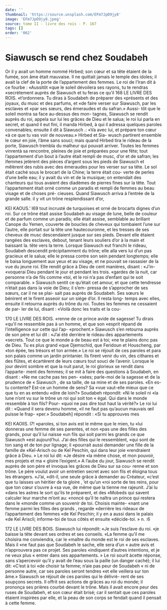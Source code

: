 ```yaml
---
date: ''
thumbnail: 'https://source.unsplash.com/EFm7JpD9jy8'
image: 'EFm7JpD9jy8.jpeg'
source: tome II - livre des rois - P. 167
tags: []
order: '062'
---
```


# Siawusch se rend chez Soudabeh

Or il y avait un homme nommé Hirbed; son cœur et sa tête étaient de la fumée, son âme était
mauvaise. Il ne quittait jamais le temple des idoles; il avait la clef de la porte de l’appartement des femmes. Le roi de l’Iran dit à ce fourbe : «Aussitôt
«que le soleil dévoilera ses rayons, tu te rendras «secrètement auprès de Siawusch et tu feras ce qu’il
168 LE LIVRE DES ROIS. «t’ordonnera. Tu diras à Soudabeh de préparer des
«présents et des joyaux, du musc et des parfums, et
«de faire verser sur Siawusch, par les esclaves et «par ses sœurs, des émeraudes et du safran.» Aussi-
tôt que le soleil montra sa face au-dessus des mon- tagnes, Siawusch se rendit auprès du roi, appela sur lui les grâces de Dieu et le salua; le roi lui parla en secret, et quand il eut fini, il manda Hirbed, à qui il adressa quelques paroles convenables; ensuite il dit à Siawusch .: «Va avec lui, et prépare ton cœur
«à ce que tu vas voir de nouveau.» Hirbed et Sia- wusch partirent ensemble le cœur en joie, l’âme sans
souci; mais quand Hirbed tira le rideau de la porte, Siawusch trembla du malheur qui pouvait arriver. Toutes les femmes vinrentà sa rencontre, pleines de joie et préparées pour une fête; tout l’appartement
d’un bout à l’autre était rempli de musc, d’or et de
safran; les ifemmes jetèrent des pièces d’argent sous
les pieds de Siawusch et mêlèrent des rubis avec des émeraudes pour les verser sur sa tête. Le sol était
caché sous le brocart de la Chine; la terre était cou- verte de perles d’une belle eau; il y avait du vin et
de la musique; on entendait des chanteurs qui tous avaient des diadèmes de pierres fines sur la tête.
Tout l’appartement était orné comme un paradis et rempli de femmes au beau visage et de choses pré- cieuses. Quand Siawusch arriva à l’entrée de la grande salle. il y vit un trône resplendissant d’or,

KEI KAOUS.’ I69 tout incrusté de turquoises et orné de brocarts
dignes d’un roi. Sur ce trône était assise Soudabeh
au visage de lune, belle de couleur et de parfum comme un paradis; elle était assise, semblable au brillant Canope du Yemen, couverte de boucles de cheveux qui tombaient l’une sur l’autre, elle portait
sur la tête une hautecouronne, et les tresses de ses cheveux de musc descendaient jusque sur ses pieds. Devant elle étaient rangées des esclaves, debout, tenant leurs souliers d’or à la main et baissant la.
tête vers la terre. Lorsque Siawusch eut franchi le rideau, Soudabeh descendit précipitamment du trône; elle alla vers lui d’un pas gracieux et le salua;
elle le pressa contre son sein pendant longtemps; elle le baisa longuement aux yeux et au visage, et ne pouvait se rassasier de la vue du jeune roi. Elle rendit grâce à Dieu de cent manières, disant : «J’in- «voquerai Dieu pendant le jour et pendant les trois. «gardes de la nuit, car personne n’a de fils comme
«toi, et le roi n’a pas d’enfant qui te soit comparable. » Siawusch sentit ce qu’était cet amour, et que cette tendresse n’était pas dans la voie de Dieu; il s’em-
pressa de s’approcher de ses sœurs, car il ne se plai- sait pas auprès de Soudabeh. Ses sœurs le bénirent
et le firent asseoir sur un siége d’or. Il resta long- temps avec elles, ensuite il retourna auprès du trône du roi. Toutes les femmes ne cessaient de par- ler de lui, disant : «Voilà donc les traits et la cou-

170 LE LIVRE DES ROIS.
«renne de ce prince avide de sagesse! Tu dirais «qu’il ne ressemble pas à un homme, et que son «esprit répand de l’intelligence sur cette qui l’ap-
«prochent.»
Siawusch s’en retourna auprès de son père et lui
dit : «J’ai été derrière le rideau des appartements
«secrets. Tout ce que le monde a de beau est à toi;
«ne te plains donc pas de Dieu. Tu es plus grand
«que Djemschid, que Feridoun et Houscheng, par «ton épée, tes trésors et ton armée.» Le roi se réjouit
de ces paroles et para son palais comme un jardin printanier. Ils firent venir du vin, des cithares et des flûtes, et écartèrent de leurs cœurs tout souci de
l’avenir. Lorsque le jour devint sombre et que la nuit parut, le roi glorieux se rendit dans l’apparte- ment des femmes; il se mit à faire des questions à Soudabeh, en disant : «Ne me cache pas tes pen- «sées; parle-moi de la sagesse et de la prudence de
« Siawusch , de sa taille, de sa mine et de ses paroles. «En es-tu contente? Est-ce un homme de sens? Sa «vue vaut-elle mieux que ce que tu en as entendu «dire de loin?» Soudabeh répondit: «Ni le soleil ni
«la lune n’ont vu sur le trône un roi qui soit ton « égal. Qui dans le monde ressemble à ton fils? Pour- «quoi ne pas dire tout haut la vérité?»
Le roi lui dit : «Quand il sera devenu homme, «il ne faut pas qu’aucun mauvais œil puisse le frap- «per.» Soudabeh] répondit : «Si tu approuves mes

KEI KAOIlS. l7! «paroles, si ton avis est le même que le mien, tu
«lui donneras une femme de ses parentes, et non
«pas une des filles des grands, pour qu’il lui naisse
«un fils qui soit parmi les grands ce que Siawusch «est aujourd’hui. J’ai des filles qui le ressemblent,
«qui sont de ton sang et de ton pur lignage; il «pourrait aussi demander une fille de la famille de «Keî-Arisch ou de Keî Peschin, qui dans leur joie «rendraient grâce à Dieu. » Le roi lui dit: «Je désire
«la même chose, et mon pouvoir, mes projets et ma « gloire l’exigent.»
A l’aube du jour, Siawusch se rendit auprès de son père et invoqua les grâces de Dieu sur sa cou- renne et son trône. Le père voulut avoir un entretien secret avec son fils et éloigna tous les étrangers. «J’ai,
«dit-il, une seule grâce à demander au Créateur,
«c’est que tu laisses un héritier de ta gloire , ’et qu’un
«roi sorte de tes reins, pour que ton cœur s’ouvre à
«sa vue, de même que la tienne me rajeunit. J’ai lu «dans les astres le sort qu’ils te préparent, et des «Mobeds qui savent calculer leur marche m’ont au: «noncé qu’il te naîtra un prince qui restera dans le «monde comme un souvenir de toi. Choisis mainte- «nant une femme parmi les filles des grands , regarde «derrière les rideaux de l’appartement des femmes
«de Keî Peschin; il y en a aussi dans le palais «de Keî Ariscli; informe-toi de tous côtés et ensuite
«décide-toi. »
n. :6

172 LE LIVRE DES BOIS. Siawusch lui répondit: «Je suis l’esclave du roi.
«je baisse la tête devant ses ordres et ses conseils. «La femme qu’il me choisira me conviendra, car le «maître du monde est le roi de ses esclaves. Mais il «ne faut pas que Soudabeh le sache, elle sera d’un
« autre avis et n’approuvera pas ce projet. Ses paroles «indiquent d’autres intentions, et je ne veux plus « entrer dans ses appartements. » Le roi sourit àcette réponse, sans s’apercevoir qu’il y avait de l’eau sous
la paille (un danger caché); il lui dit: «C’est à toi
«de choisir ta femme; n’aie pas peur de Soudabeh
« ni de personne autre, car ses paroles seront tendres «et elle veillera sur ton âme.»
Siawusch se réjouit de ces paroles qui le délivrè-
rent de ses soupçons secrets. Il offrit ses actions de grâces au roi du monde; il prononça ses prières courbé devant le trône. Mais il avait encore peur des ruses de Soudabeh, et son cœur était brisé; car il sentait que ces paroles étaient inspirées par elle, et
la peau de son corps se fendait quand il pensait à cette femme.
